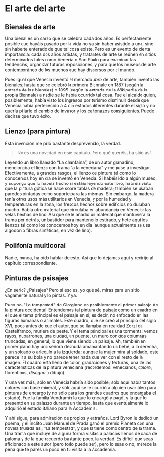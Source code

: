 # El arte del arte


## Bienales de arte

Una bienal es un sarao que se celebra cada dos años. Es perfectamente posible
que hayáis pasado por la vida no ya sin haber asistido a una, sino sin haberte
enterado de que tal cosa existe. Pero es un evento de cierta importancia: cada
dos años artistas, y tratantes de arte se reúnen en sitios determinados tales
como Venecia o Sao Paulo para examinar las tendencias, organizar futuras
exposiciones, y para que los museos de arte contemporáneo de los muchos que hay
dispersos por el mundo.

Pues igual que Venecia inventó el mercado *libre* de arte, también inventó las
bienales; hasta que se celebró la primera Biennale en 1887 (según la entrada de
las bienales) o 1895 (según la entrada de la Wikipedia de la propia Biennale) a
nadie se le había ocurrido tal cosa. Fue el alcalde quien, posiblemente, había
visto los ingresos por turismo disminuir desde que Venecia había pertenecido a 4
o 5 estados diferentes durante el siglo y no quería pillarle el cambio de
invasor y los cañonazos consiguientes. Puede decirse que tuvo éxito.

## Lienzo (para pintura)

Esta invención me pilló bastante desprevenido, la verdad.

> No es una novedad en este capítulo. Pero qué queréis, ha sido así.

Leyendo un
libro llamado “La chanfaina”, de un autor granadino, mencionaba el
lienzo con trama “a la veneciana” y me puse a
investigar. Efectivamente, a grandes rasgos, el lienzo de pintura tal
como lo conocemos hoy en día se inventó en Venecia. Si habéis ido a
algún museo, y supongo que lo habéis hecho si estáis leyendo este
libro, habréis visto que la pintura gótica se hace sobre tablas de
madera; también se usaban paredes pintadas como soporte para las
mismas. Sin embargo, la madera tenía otros usos más utilitarios en
Venecia, y por la humedad y temperaturas en la zona, los frescos
hechos sobre edificios no duraban mucho. Había otro material que
circulaba en abundancia en Venecia: las velas hechas de lino. Así que
se le añadió un material que mantuviera la trama por detrás, un
bastidor para mantenerlo estirado, y hete aquí los lienzos tal como
los conocemos hoy en día (aunque actualmente se usa algodón o fibras
sintéticas, en vez de lino).

## Polifonía multicoral

Nadie, nunca, ha oído hablar de esto. Así que lo dejamos aquí y
redirijo al capítulo correspondiente.


## Pinturas de paisajes

¿En serio? ¿Paisajes? Pero si eso es, yo qué sé, miras para un sitio
vagamente natural y lo pintas. Y ya.

Pues no. "La tempestad" de Giorgione es posiblemente el primer paisaje de la
pintura occidental. Entendemos tal pintura de paisaje como un cuadro en el que
el tema principal es el paisaje en si; es decir, no enfocado en las figuras
humanas o animales. Este cuadro, que se creó al principio del siglo XVI, poco
antes de que el autor, que se llamaba en realidad Zorzi da Castelfranco, muriera
de peste. Y el tema principal es una tormenta: vemos rayos, nubarrones, una
ciudad, un puente, un muro con dos columnas truncadas, en general, lo que viene
siendo un paisaje.  Ah, también en primer plano hay una señora desnuda
amamantando un bebé, a la derecha, y un soldado o arlequín a la izquierda;
aunque la mujer mira al soldado, este parece ir a su bola y no parece tener nada
que ver con el resto de la imagen. El cuadro está lleno de color, gradaciones y
texturas, una de las características de la pintura veneciana (recordemos:
venecianos, *colore*, florentinos, *disegno* o dibujo).

Y una vez más, sólo en Venecia habría sido posible; sólo aquí había
tantos colores con base mineral, y sólo aquí se le ocurrió a alguien
usar óleo para pinturas de encargo (y no sólo para los grandes cuadros
que encargaba el estado). Fue la familia Vendramin la que lo encargó y
pagó, y la que lo presentó en su palazzo durante un tiempo, hasta que
eventualmente lo adquirió el estado italiano para la Accademia.

Y ahí sigue, para admiración de propios y extraños. Lord Byron le
dedicó un poema, y el ínclito Juan Manuel de Prada ganó el premio
Planeta con una novela titulada así, "La tempestad", y que la tiene
como centro de la trama. Una trama que incluye de alguna forma visitas
a palacios llenos de caca de paloma y de la que recuerdo bastante
poco, la verdad. Es difícil que seas aficionado a este autor (pero
todo puede ser), pero lo seas o no, merece la pena que te pares un
poco en tu visita a la Accademia.

